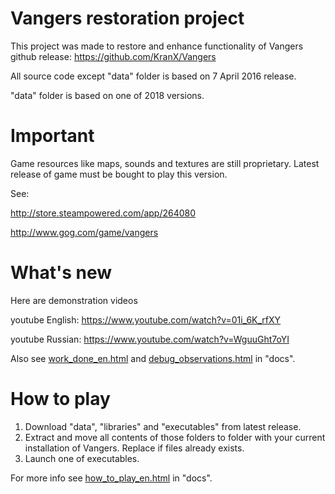 Vangers restoration project
=======

This project was made to restore and enhance functionality of Vangers github release: https://github.com/KranX/Vangers

All source code except "data" folder is based on 7 April 2016 release.

"data" folder is based on one of 2018 versions.



Important
=======

Game resources like maps, sounds and textures are still proprietary. Latest release of game must be bought to play this version.

See:

http://store.steampowered.com/app/264080

http://www.gog.com/game/vangers



What's new
=======

Here are demonstration videos

youtube English: https://www.youtube.com/watch?v=01i_6K_rfXY

youtube Russian: https://www.youtube.com/watch?v=WguuGht7oYI

Also see [work_done_en.html](./docs/user/en/work_done_en.html) and [debug_observations.html](./docs/advanced/debug_observations.html) in "docs".



How to play
=======

1. Download "data", "libraries" and "executables" from latest release.
2. Extract and move all contents of those folders to folder with your current installation of Vangers. Replace if files already exists.
3. Launch one of executables.

For more info see [how_to_play_en.html](./docs/user/en/how_to_play_en.html) in "docs".
